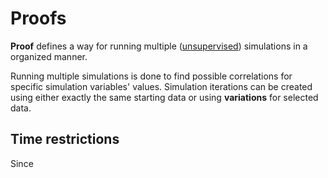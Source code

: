 # Proofs

**Proof** defines a way for running multiple ([unsupervised](unsupervised.md)) simulations in a organized manner.

Running multiple simulations is done to find possible correlations for specific simulation variables' values. Simulation iterations can be created using either exactly the same starting data or using **variations** for selected data.

## Time restrictions

Since  
